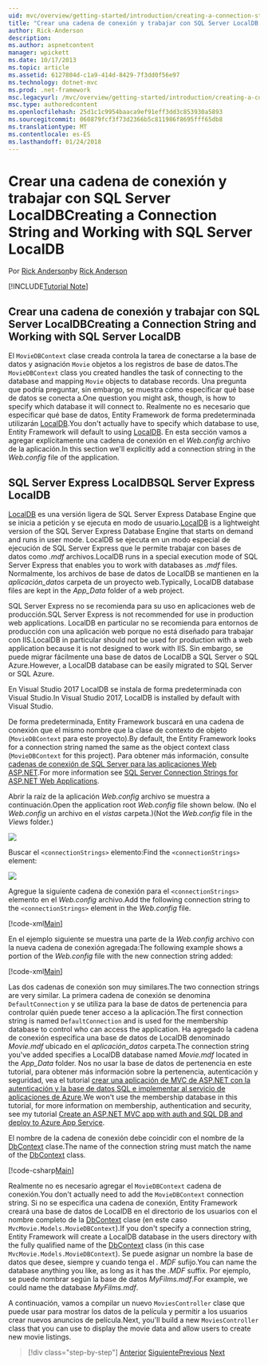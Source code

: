 ```yaml
---
uid: mvc/overview/getting-started/introduction/creating-a-connection-string
title: "Crear una cadena de conexión y trabajar con SQL Server LocalDB | Documentos de Microsoft"
author: Rick-Anderson
description: 
ms.author: aspnetcontent
manager: wpickett
ms.date: 10/17/2013
ms.topic: article
ms.assetid: 6127804d-c1a9-414d-8429-7f3dd0f56e97
ms.technology: dotnet-mvc
ms.prod: .net-framework
msc.legacyurl: /mvc/overview/getting-started/introduction/creating-a-connection-string
msc.type: authoredcontent
ms.openlocfilehash: 25d1c1c9954baaca9ef91eff3dd3c853930a5893
ms.sourcegitcommit: 060879fcf3f73d2366b5c811986f8695fff65db8
ms.translationtype: MT
ms.contentlocale: es-ES
ms.lasthandoff: 01/24/2018
---
```

<a name="creating-a-connection-string-and-working-with-sql-server-localdb"></a><span data-ttu-id="8f32f-102">Crear una cadena de conexión y trabajar con SQL Server LocalDB</span><span class="sxs-lookup"><span data-stu-id="8f32f-102">Creating a Connection String and Working with SQL Server LocalDB</span></span>
====================
<span data-ttu-id="8f32f-103">Por [Rick Anderson](https://github.com/Rick-Anderson)</span><span class="sxs-lookup"><span data-stu-id="8f32f-103">by [Rick Anderson](https://github.com/Rick-Anderson)</span></span>

[!INCLUDE[Tutorial Note](sample/code-location.md)]

## <a name="creating-a-connection-string-and-working-with-sql-server-localdb"></a><span data-ttu-id="8f32f-104">Crear una cadena de conexión y trabajar con SQL Server LocalDB</span><span class="sxs-lookup"><span data-stu-id="8f32f-104">Creating a Connection String and Working with SQL Server LocalDB</span></span>

<span data-ttu-id="8f32f-105">El `MovieDBContext` clase creada controla la tarea de conectarse a la base de datos y asignación `Movie` objetos a los registros de base de datos.</span><span class="sxs-lookup"><span data-stu-id="8f32f-105">The `MovieDBContext` class you created handles the task of connecting to the database and mapping `Movie` objects to database records.</span></span> <span data-ttu-id="8f32f-106">Una pregunta que podría preguntar, sin embargo, se muestra cómo especificar qué base de datos se conecta a.</span><span class="sxs-lookup"><span data-stu-id="8f32f-106">One question you might ask, though, is how to specify which database it will connect to.</span></span> <span data-ttu-id="8f32f-107">Realmente no es necesario que especificar qué base de datos, Entity Framework de forma predeterminada utilizarán [LocalDB](https://docs.microsoft.com/sql/database-engine/configure-windows/sql-server-2016-express-localdb).</span><span class="sxs-lookup"><span data-stu-id="8f32f-107">You don't actually have to specify which database to use, Entity Framework will default to using [LocalDB](https://docs.microsoft.com/sql/database-engine/configure-windows/sql-server-2016-express-localdb).</span></span> <span data-ttu-id="8f32f-108">En esta sección vamos a agregar explícitamente una cadena de conexión en el *Web.config* archivo de la aplicación.</span><span class="sxs-lookup"><span data-stu-id="8f32f-108">In this section we'll explicitly add a connection string in the *Web.config* file of the application.</span></span>

## <a name="sql-server-express-localdb"></a><span data-ttu-id="8f32f-109">SQL Server Express LocalDB</span><span class="sxs-lookup"><span data-stu-id="8f32f-109">SQL Server Express LocalDB</span></span>

<span data-ttu-id="8f32f-110">[LocalDB](https://docs.microsoft.com/sql/database-engine/configure-windows/sql-server-2016-express-localdb) es una versión ligera de SQL Server Express Database Engine que se inicia a petición y se ejecuta en modo de usuario.</span><span class="sxs-lookup"><span data-stu-id="8f32f-110">[LocalDB](https://docs.microsoft.com/sql/database-engine/configure-windows/sql-server-2016-express-localdb) is a lightweight version of the SQL Server Express Database Engine that starts on demand and runs in user mode.</span></span> <span data-ttu-id="8f32f-111">LocalDB se ejecuta en un modo especial de ejecución de SQL Server Express que le permite trabajar con bases de datos como *.mdf* archivos.</span><span class="sxs-lookup"><span data-stu-id="8f32f-111">LocalDB runs in a special execution mode of SQL Server Express that enables you to work with databases as *.mdf* files.</span></span> <span data-ttu-id="8f32f-112">Normalmente, los archivos de base de datos de LocalDB se mantienen en la *aplicación\_datos* carpeta de un proyecto web.</span><span class="sxs-lookup"><span data-stu-id="8f32f-112">Typically, LocalDB database files are kept in the *App\_Data* folder of a web project.</span></span>

<span data-ttu-id="8f32f-113">SQL Server Express no se recomienda para su uso en aplicaciones web de producción.</span><span class="sxs-lookup"><span data-stu-id="8f32f-113">SQL Server Express is not recommended for use in production web applications.</span></span> <span data-ttu-id="8f32f-114">LocalDB en particular no se recomienda para entornos de producción con una aplicación web porque no está diseñado para trabajar con IIS.</span><span class="sxs-lookup"><span data-stu-id="8f32f-114">LocalDB in particular should not be used for production with a web application because it is not designed to work with IIS.</span></span> <span data-ttu-id="8f32f-115">Sin embargo, se puede migrar fácilmente una base de datos de LocalDB a SQL Server o SQL Azure.</span><span class="sxs-lookup"><span data-stu-id="8f32f-115">However, a LocalDB database can be easily migrated to SQL Server or SQL Azure.</span></span>

<span data-ttu-id="8f32f-116">En Visual Studio 2017 LocalDB se instala de forma predeterminada con Visual Studio.</span><span class="sxs-lookup"><span data-stu-id="8f32f-116">In Visual Studio 2017, LocalDB is installed by default with Visual Studio.</span></span>

<span data-ttu-id="8f32f-117">De forma predeterminada, Entity Framework buscará en una cadena de conexión que el mismo nombre que la clase de contexto de objeto (`MovieDBContext` para este proyecto).</span><span class="sxs-lookup"><span data-stu-id="8f32f-117">By default, the Entity Framework looks for a connection string named the same as the object context class (`MovieDBContext` for this project).</span></span> <span data-ttu-id="8f32f-118">Para obtener más información, consulte [cadenas de conexión de SQL Server para las aplicaciones Web ASP.NET](https://msdn.microsoft.com/library/jj653752.aspx).</span><span class="sxs-lookup"><span data-stu-id="8f32f-118">For more information see [SQL Server Connection Strings for ASP.NET Web Applications](https://msdn.microsoft.com/library/jj653752.aspx).</span></span>

<span data-ttu-id="8f32f-119">Abrir la raíz de la aplicación *Web.config* archivo se muestra a continuación.</span><span class="sxs-lookup"><span data-stu-id="8f32f-119">Open the application root *Web.config* file shown below.</span></span> <span data-ttu-id="8f32f-120">(No el *Web.config* un archivo en el *vistas* carpeta.)</span><span class="sxs-lookup"><span data-stu-id="8f32f-120">(Not the *Web.config* file in the *Views* folder.)</span></span>

![](creating-a-connection-string/_static/image1.png)

<span data-ttu-id="8f32f-121">Buscar el `<connectionStrings>` elemento:</span><span class="sxs-lookup"><span data-stu-id="8f32f-121">Find the `<connectionStrings>` element:</span></span>

![](creating-a-connection-string/_static/image2.png)

<span data-ttu-id="8f32f-122">Agregue la siguiente cadena de conexión para el `<connectionStrings>` elemento en el *Web.config* archivo.</span><span class="sxs-lookup"><span data-stu-id="8f32f-122">Add the following connection string to the `<connectionStrings>` element in the *Web.config* file.</span></span>

[!code-xml[Main](creating-a-connection-string/samples/sample1.xml)]

<span data-ttu-id="8f32f-123">En el ejemplo siguiente se muestra una parte de la *Web.config* archivo con la nueva cadena de conexión agregada:</span><span class="sxs-lookup"><span data-stu-id="8f32f-123">The following example shows a portion of the *Web.config* file with the new connection string added:</span></span>

[!code-xml[Main](creating-a-connection-string/samples/sample2.xml)]

<span data-ttu-id="8f32f-124">Las dos cadenas de conexión son muy similares.</span><span class="sxs-lookup"><span data-stu-id="8f32f-124">The two connection strings are very similar.</span></span> <span data-ttu-id="8f32f-125">La primera cadena de conexión se denomina `DefaultConnection` y se utiliza para la base de datos de pertenencia para controlar quién puede tener acceso a la aplicación.</span><span class="sxs-lookup"><span data-stu-id="8f32f-125">The first connection string is named `DefaultConnection` and is used for the membership database to control who can access the application.</span></span> <span data-ttu-id="8f32f-126">Ha agregado la cadena de conexión especifica una base de datos de LocalDB denominado *Movie.mdf* ubicado en el *aplicación\_datos* carpeta.</span><span class="sxs-lookup"><span data-stu-id="8f32f-126">The connection string you've added specifies a LocalDB database named *Movie.mdf* located in the *App\_Data* folder.</span></span> <span data-ttu-id="8f32f-127">Nos no usar la base de datos de pertenencia en este tutorial, para obtener más información sobre la pertenencia, autenticación y seguridad, vea el tutorial [crear una aplicación de MVC de ASP.NET con la autenticación y la base de datos SQL e implementar al servicio de aplicaciones de Azure](https://docs.microsoft.com/aspnet/core/security/authorization/secure-data).</span><span class="sxs-lookup"><span data-stu-id="8f32f-127">We won't use the membership database in this tutorial, for more information on membership, authentication and security, see my tutorial [Create an ASP.NET MVC app with auth and SQL DB and deploy to Azure App Service](https://docs.microsoft.com/aspnet/core/security/authorization/secure-data).</span></span>

<span data-ttu-id="8f32f-128">El nombre de la cadena de conexión debe coincidir con el nombre de la [DbContext](https://msdn.microsoft.com/library/system.data.entity.dbcontext(v=vs.103).aspx) clase.</span><span class="sxs-lookup"><span data-stu-id="8f32f-128">The name of the connection string must match the name of the [DbContext](https://msdn.microsoft.com/library/system.data.entity.dbcontext(v=vs.103).aspx) class.</span></span>

[!code-csharp[Main](creating-a-connection-string/samples/sample3.cs?highlight=15)]

<span data-ttu-id="8f32f-129">Realmente no es necesario agregar el `MovieDBContext` cadena de conexión.</span><span class="sxs-lookup"><span data-stu-id="8f32f-129">You don't actually need to add the `MovieDBContext` connection string.</span></span> <span data-ttu-id="8f32f-130">Si no se especifica una cadena de conexión, Entity Framework creará una base de datos de LocalDB en el directorio de los usuarios con el nombre completo de la [DbContext](https://msdn.microsoft.com/library/system.data.entity.dbcontext(v=vs.103).aspx) clase (en este caso `MvcMovie.Models.MovieDBContext`).</span><span class="sxs-lookup"><span data-stu-id="8f32f-130">If you don't specify a connection string, Entity Framework will create a LocalDB database in the users directory with the fully qualified name of the [DbContext](https://msdn.microsoft.com/library/system.data.entity.dbcontext(v=vs.103).aspx) class (in this case `MvcMovie.Models.MovieDBContext`).</span></span> <span data-ttu-id="8f32f-131">Se puede asignar un nombre la base de datos que desee, siempre y cuando tenga el *. MDF* sufijo.</span><span class="sxs-lookup"><span data-stu-id="8f32f-131">You can name the database anything you like, as long as it has the *.MDF* suffix.</span></span> <span data-ttu-id="8f32f-132">Por ejemplo, se puede nombrar según la base de datos *MyFilms.mdf*.</span><span class="sxs-lookup"><span data-stu-id="8f32f-132">For example, we could name the database *MyFilms.mdf*.</span></span>

<span data-ttu-id="8f32f-133">A continuación, vamos a compilar un nuevo `MoviesController` clase que puede usar para mostrar los datos de la película y permitir a los usuarios crear nuevos anuncios de película.</span><span class="sxs-lookup"><span data-stu-id="8f32f-133">Next, you'll build a new `MoviesController` class that you can use to display the movie data and allow users to create new movie listings.</span></span>

>[!div class="step-by-step"]
<span data-ttu-id="8f32f-134">[Anterior](adding-a-model.md)
[Siguiente](accessing-your-models-data-from-a-controller.md)</span><span class="sxs-lookup"><span data-stu-id="8f32f-134">[Previous](adding-a-model.md)
[Next](accessing-your-models-data-from-a-controller.md)</span></span>
